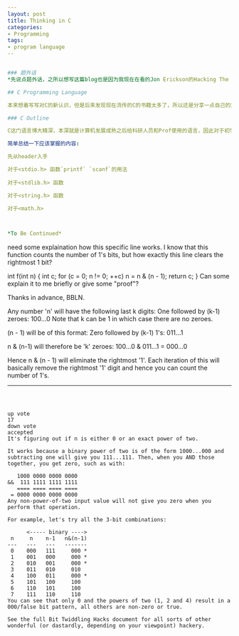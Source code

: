 ```yaml
---
layout: post
title: Thinking in C
categories: 
- Programming 
tags:
- program language
--


### 题外话 
*先说点题外话，之所以想写这篇blog也是因为我现在在看的Jon Erickson的Hacking The Art of Exploitation。看过之后对C Programming有了完全不一样的看法，其实随着后来接触的Programming Language越来越多，自己对Programming的认识也越来越深入，接触了函数式的Haskell，脚本语言的Python Ruby，发现对C、C++又有了全新的认识。 If you think you know C Programming pretty well, strongly recommand you the book written by Jon Erickson. *

## C Programming Language

本来想着写写对C的新认识，但是后来发现现在流传的C的书籍太多了，所以还是分享一点自己的对于C的总结，这样读者（话说我还不知道读者会是谁...或者会不会有读者）可以自己有针对性的去看书。

### C Outline

C这门语言博大精深，本深就是计算机发展成熟之后给科研人员和Prof使用的语言，因此对于初学者来说就像一把双刃剑，一方面是Powerful，另一方面是Creating Vulnerbilities without acknowledge。强调一下，C这门语言的设计思想就是使用者比设计者更知道自己要做什么，因此很多的地方需要自己去注意。

简单总结一下应该掌握的内容:

先从header入手

对于<stdio.h> 函数`printf` `scanf`的用法
 
对于<stdlib.h> 函数

对于<string.h> 函数

对于<math.h>



*To Be Continued*

```


 need some explaination how this specific line works. I know that this function counts the number of 1's bits, but how exactly this line clears the rightmost 1 bit?

int f(int n) {
    int c;
    for (c = 0; n != 0; ++c) 
        n = n & (n - 1);
    return c;
}
Can some explain it to me briefly or give some "proof"?

Thanks in advance, BBLN.

Any number 'n' will have the following last k digits: One followed by (k-1) zeroes: 100...0 Note that k can be 1 in which case there are no zeroes.

(n - 1) will be of this format: Zero followed by (k-1) 1's: 011...1

n & (n-1) will therefore be 'k' zeroes: 100...0 & 011...1 = 000...0

Hence n & (n - 1) will eliminate the rightmost '1'. Each iteration of this will basically remove the rightmost '1' digit and hence you can count the number of 1's.



---
```



up vote
17
down vote
accepted
It's figuring out if n is either 0 or an exact power of two.

It works because a binary power of two is of the form 1000...000 and subtracting one will give you 111...111. Then, when you AND those together, you get zero, such as with:

   1000 0000 0000 0000
&&  111 1111 1111 1111
   ==== ==== ==== ====
 = 0000 0000 0000 0000
Any non-power-of-two input value will not give you zero when you perform that operation.

For example, let's try all the 3-bit combinations:

      <----- binary ---->
 n     n    n-1   n&(n-1)
---   ---   ---   -------
 0    000   111     000 *
 1    001   000     000 *
 2    010   001     000 *
 3    011   010     010
 4    100   011     000 *
 5    101   100     100
 6    110   101     100
 7    111   110     110
You can see that only 0 and the powers of two (1, 2 and 4) result in a 000/false bit pattern, all others are non-zero or true.

See the full Bit Twiddling Hacks document for all sorts of other wonderful (or dastardly, depending on your viewpoint) hackery.




```
